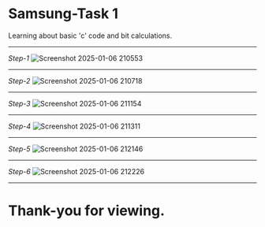 
# Samsung-Task 1 
Learning about basic 'c' code and bit calculations.
***
*Step-1*
![Screenshot 2025-01-06 210553](https://github.com/user-attachments/assets/b0edae54-ab32-41cb-ab1e-9a0a4db675bb)
***
*Step-2*
![Screenshot 2025-01-06 210718](https://github.com/user-attachments/assets/8d3d844c-772c-47b6-b797-74011f13085d)
***
*Step-3*
![Screenshot 2025-01-06 211154](https://github.com/user-attachments/assets/3b6e3a82-a5b4-433b-8270-21d3ab263a2f)
***
*Step-4*
![Screenshot 2025-01-06 211311](https://github.com/user-attachments/assets/8858fa79-b14a-44b7-9a99-891a904b120d)
***
*Step-5*
![Screenshot 2025-01-06 212146](https://github.com/user-attachments/assets/7ae43ac5-aa46-4432-bb3f-5f1cd75cd718)
***
*Step-6*
![Screenshot 2025-01-06 212226](https://github.com/user-attachments/assets/2edda5ac-fe1d-4480-a8ad-83182b6d4e11)
***
# Thank-you for viewing.
